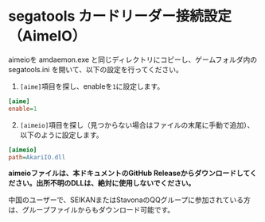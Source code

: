 # segatools カードリーダー接続設定（AimeIO）

aimeioを amdaemon.exe と同じディレクトリにコピーし、ゲームフォルダ内の segatools.ini を開いて、以下の設定を行ってください。

1. `[aime]`項目を探し、enableを`1`に設定します。

```ini
[aime]
enable=1
```
2. `[aimeio]`項目を探し（見つからない場合はファイルの末尾に手動で追加）、以下のように設定します。

```ini
[aimeio]
path=AkariIO.dll
```

**aimeioファイルは、本ドキュメントのGitHub Releaseからダウンロードしてください。出所不明のDLLは、絶対に使用しないでください。**

中国のユーザーで、SEIKANまたはStavonaのQQグループに参加されている方は、グループファイルからもダウンロード可能です。
